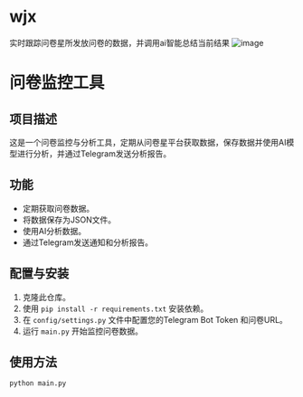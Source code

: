 # wjx
实时跟踪问卷星所发放问卷的数据，并调用ai智能总结当前结果
![image](https://github.com/user-attachments/assets/e53e9c8b-c290-463b-989d-456fdf2138db)

# 问卷监控工具

## 项目描述

这是一个问卷监控与分析工具，定期从问卷星平台获取数据，保存数据并使用AI模型进行分析，并通过Telegram发送分析报告。

## 功能

- 定期获取问卷数据。
- 将数据保存为JSON文件。
- 使用AI分析数据。
- 通过Telegram发送通知和分析报告。

## 配置与安装

1. 克隆此仓库。
2. 使用 `pip install -r requirements.txt` 安装依赖。
3. 在 `config/settings.py` 文件中配置您的Telegram Bot Token 和问卷URL。
4. 运行 `main.py` 开始监控问卷数据。

## 使用方法

```bash
python main.py

